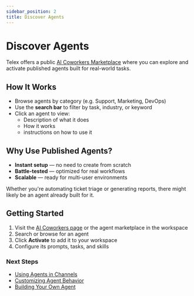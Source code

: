 ```yaml
---
sidebar_position: 2
title: Discover Agents
---
```


# Discover Agents

Telex offers a public [AI Coworkers Marketplace](https://www.telex.im/agents) where you can explore and activate published agents built for real-world tasks.


## How It Works

- Browse agents by category (e.g. Support, Marketing, DevOps)
- Use the **search bar** to filter by task, industry, or keyword
- Click an agent to view:
  - Description of what it does
  - How it works
  - instructions on how to use it

## Why Use Published Agents?

- **Instant setup** — no need to create from scratch  
- **Battle-tested** — optimized for real workflows  
- **Scalable** — ready for multi-user environments  

Whether you're automating ticket triage or generating reports, there might likely be an agent already built for it.


## Getting Started

1. Visit the [AI Coworkers page](https://www.telex.im/ai-coworkers)  or the agent marketplace in the workspace
2. Search or browse for an agent  
3. Click **Activate** to add it to your workspace  
4. Configure its prompts, tasks, and skills  



### Next Steps

- [Using Agents in Channels](./interaction-channel.md)  
- [Customizing Agent Behavior](./agent-behaviour.md)  
- [Building Your Own Agent](../creating-agent/overview.md)